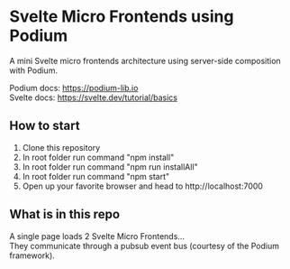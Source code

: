 # Svelte Micro Frontends using Podium
A mini Svelte micro frontends architecture using server-side composition with Podium.  

Podium docs: https://podium-lib.io  
Svelte docs: https://svelte.dev/tutorial/basics    

## How to start  
1. Clone this repository  
2. In root folder run command "npm install"  
3. In root folder run command "npm run installAll"   
4. In root folder run command "npm start"  
5. Open up your favorite browser and head to http://localhost:7000  

## What is in this repo  
A single page loads 2 Svelte Micro Frontends...  
They communicate through a pubsub event bus (courtesy of the Podium framework).  
